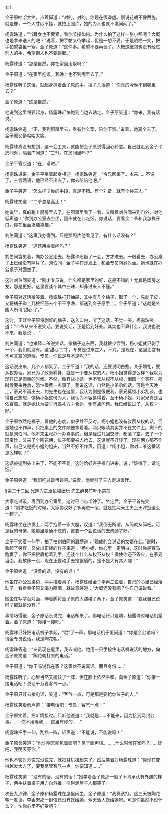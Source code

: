     七十 

   金子原哈哈大笑，点着脚道：“对的，对的，你现在很谦虚。慢说花朝不像西施，就是像，一个人寸纱不挂，就拍上照片，她的为人也就不堪闻问了。”

   杨露珠道：“当舞女也不要紧，看你节操如何。为什么拍了这样一张小照呢？大概也是拿来送人的吧？”说着，把手帕又待举起，但是一想不妥，于是哂哂一笑，把手帕望袋里一塞。金子原道：“这件事。希望不要再谈了。大概这纸包也没有经过别人的手，希望别人也不要谈起。”

   杨露珠道：“那是自然。你在家里用饭吗？”

   金子原道：“在家里吃饭。我晚上也不到哪里去了。”

   杨露珠听了这话，就起身握着金子原的手，摇了几摇道：“你真的今晚不到哪里去？”

   金子原道：“这是自然。”

   他说到这里将要起身，杨露珠赶快跑到门边去站定。金子原笑道：“你来，我有话说。”

   杨露珠笑道：“不，我到厨房里去，看有什么菜，陪你下饭。”说着，她真个去了。金子原又是哈哈大笑。

   杨露珠真没有想到，这一会工夫，就能把金子原说得回心转意。自己就走到金子平房间外，隔着门问道：“二爷，在房间里吗？”

   金子平答应道：“在，请进。”

   杨露珠进来，金子平坐着起身相迎。杨露珠笑道：“令兄回来了。本来……不说了，三言两语，他已经不出去了，你去陪陪他吧。”

   金子平笑道：“怎么样？你的手段，真是不错。有个刘备，就有个孙夫人。”

   杨露珠笑道：“二爷总是高比！”

   她说毕，真的跑上厨房里去了。在厨房里看了一看，又叫着刘伯同来到门外，对他低声道：“你到办公室去坐坐，回头就在此吃饭。你说话，要看金二爷和我怎样开口，你在里面凑趣凑趣。”

   刘伯同道：“这事我办得到。只是那照片他看见了，有什么话没有？”

   杨露珠笑道：“这还用得着问吗？”

   刘伯同含笑着，向办公室走去。杨露珠迟疑了一会，方才进去。一眼看去，办公桌子上已经没有照片了。刘伯同、金子平在沙发上，和金专员斜斜对坐。她也就在办公桌子对面坐了。

   这时刘伯同笑道：“刚才专员说，什么都是家里的好，这是不错的！尤其是闺房之友，那是更好。这里要谈个其中三昧，却非过来人不懂。”

   金子原对这话微笑着。杨露珠打开抽屉，其中有几个橘子，取了一个，先剥了皮，又将橘子瓣上几根细筋去个干干净净，都送到金子原手上。金子平道：“这就是外国人所谓‘甜心’了。”

   这时，正好金子原将剥好的橘子，送入口内，听了这话，不觉一笑。杨露珠笑道：“二爷从来不说笑话，要说笑话，正是恰到好处。其实也不算什么，我说也说不来，我是说……”

   刘伯同道：“也难怪二爷说笑话。像橘子这东西，我就很少尝到，杨小姐就只剥了一个，我们就没有。这‘甜心’二字，专员是过来之人，不对，是现在，这里面含有不可言宣的道理，专员，你说是与不是呢？”

   这话说出来，几个人都笑了。金子平道：“我的话，还要说明白些。关于婚礼，要从权办理。家兄为了政务羁身，就是一个要从权的人。杨小姐觉得怎么样？我以为现在正是商量的时候。不然，像有些小姐，也不管从权不从权，倒图一个实在。那时候要来挽救，恐怕很费一点事了。我说这话，自然是小弟弟的话。可是今天晚上，家兄不再出去，刘先生也在这里，我认为倒是很便利。家兄莫怪小弟乱谈，也得自己想想，像杨小姐这份为人，我认为不容易得着，至于杨小姐，对家兄真是百依百顺。就是她认为要举行婚礼方才合适，倒有点问题。我已经说过了，从权才好。”

   金子原依然吃橘子，看他的态度，似乎并不反对。杨小姐也没有驳回从权的话，但是她也不作声，只把桌上的文件顺便拿着看。两只眼睛其实并不在文件上。剩下的就是刘伯同。他本来主张办一办喜事的。但是经过几回交涉，都落了空。去了一个田宝珍，又来了个陶花朝，位子都要被人抢去，这话就不好谈了。现在两方都不作声，自己又是杨小姐的姐夫，当然不好不作声，因道：“杨小姐，你对二爷这番话怎么样呢？”

   这话被逼到头上来了，不能不答复。这时恰好杏子推门进来，说：“饭得了，请吃饭。”

   金子原笑道：“我们吃过饭再谈吧。”说着，他就引了三人走进饭厅。

   §第二十二回 兄妹为之玉鱼堪细玩 先生醉矣竹叶不禁扶

   大家吃过饭，再回到办公室里，这时已七点半钟了。坐定后，金子平首先笑道：“刚才吃饭的时候，大家协议好了多再进一层，就是抽两天工夫上天津逛这么一趟了。”

   杨露珠坐在沙发上，两手抱着一条大腿，叹道：“我倒无所谓，从简就从简吧。可是我的母亲，她那里是通不过的，这要一个会说话的去疏通才好。”

   金子平笑着一伸手，拍了拍刘伯同的肩膀道：“现成的会说话的女婿在此。”说时，收起了笑容，又放出正经的样子来道：“杨小姐，你心里一定明白，这时你是赛马跑赢了，你不把银盾抢着到手，还谈个什么从权不从权？假使你还不答应，在家兄当面，我放肆一点，现在正要动手去抢银盾的，是不是大有其人哩！”

   金子原笑道：“没着的话，没有的话！”

   他坐在办公室桌边，两手推着桌子。杨露珠经金子平再三说着，自己的心里已经活动了。看看金子原又竭力隐瞒，就故意笑道：“大概还没有吧？你自己说说看。”

   她坐在写字台对面，伸着脚将金子原的大腿碰了两下。金子原笑道：“要我自己说吗？那就是没有。”

   事情巧得很，金子原话没说完，电话却来了。那电话铃只是响，杨露珠对电话机望着。金子原道：“你接一接吧。”

   杨露珠只好把电话机子拿起，“喂”了一声，那电话机子里问道：“你是金公馆吗？请金专员说话，我是陶花朝。”

   杨露珠答道：“专员现在屋里，我去喊他。她用一只手按住电话机说话的地方，向金子原笑道：“陶花朝打来的电话。”

   金子原道：“你干吗说我在家？这家伙不说真话。而且身份……”

   杨露珠听了，心里当然又痛快了一阵，但在脸上依然平和。向金子原道：“你接一接电话吧！说话千万要客气一点。”

   金子原只好去接电话，笑道：“客气一点，可是那是要抢你位子的人。”

   杨露珠笑着低声道：“接电话吧！专员，客气一点！”

   金子原笑着，把听筒接过。只听他说道：“我就是……不能来，因为接到两封公事。……你不用等我……这里有你的……”

   杨露珠把手一伸，乱摇一阵，轻声道：“不能说，不能说呀！”

   金子原含笑道：“也许明天能见着面吧？见了面再谈。……什么时候在家吗？……好吧，我明天等你。”

   他也不管对方说完没说完，就把耳机挂起来了。然后笑着对杨露珠道：“你现在变得越发大方了，要我尽管客气—点。你要知道……”

   杨露珠笑道：“没有的话，没有的话！”她学着金子原那一股子不肯承认有外遇的样子，两手扶着桌子用力向外推，引得满屋子人都笑了。

   次日九点钟，金子原和杨露珠在屋里闲坐，金子原道：“我真该打。这三天被陶花朝一耽误，李香絮那一封信还没有送给她，今天派人送给她吧。可是你虽然不说什么？，怕你心里不好受吧？”

